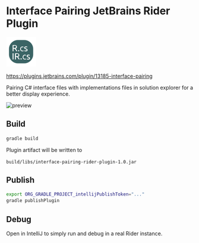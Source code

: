 # Interface Pairing JetBrains Rider Plugin

![icon](./src/main/resources/META-INF/pluginIcon.svg)

https://plugins.jetbrains.com/plugin/13185-interface-pairing

Pairing C# interface files with implementations files in solution explorer for a better display experience.

![preview](https://i.imgur.com/4sKj5GF.png)

## Build

```bash
gradle build
```

Plugin artifact will be written to

`build/libs/interface-pairing-rider-plugin-1.0.jar`

## Publish

```bash
export ORG_GRADLE_PROJECT_intellijPublishToken="..."
gradle publishPlugin
```

## Debug

Open in IntelliJ to simply run and debug in a real Rider instance.

